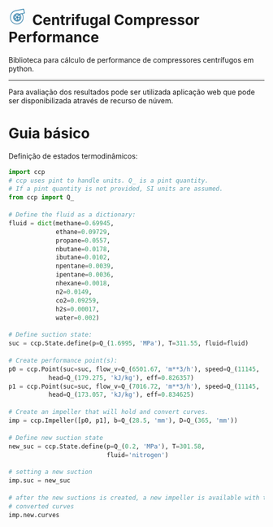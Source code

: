 # <img src="docs/ccp.PNG" alt="drawing" width="40"/> Centrifugal Compressor Performance

Biblioteca para cálculo de performance de compressores centrífugos em python.

---

Para avaliação dos resultados pode ser utilizada aplicação web que pode
ser disponibilizada através de recurso de núvem.

# Guia básico

Definição de estados termodinâmicos:

```python
import ccp
# ccp uses pint to handle units. Q_ is a pint quantity.
# If a pint quantity is not provided, SI units are assumed.
from ccp import Q_

# Define the fluid as a dictionary:
fluid = dict(methane=0.69945,
             ethane=0.09729,
             propane=0.0557,
             nbutane=0.0178,
             ibutane=0.0102,
             npentane=0.0039,
             ipentane=0.0036,
             nhexane=0.0018,
             n2=0.0149,
             co2=0.09259,
             h2s=0.00017,
             water=0.002)
             
# Define suction state:
suc = ccp.State.define(p=Q_(1.6995, 'MPa'), T=311.55, fluid=fluid)

# Create performance point(s):
p0 = ccp.Point(suc=suc, flow_v=Q_(6501.67, 'm**3/h'), speed=Q_(11145, 'RPM'),
           head=Q_(179.275, 'kJ/kg'), eff=0.826357)
p1 = ccp.Point(suc=suc, flow_v=Q_(7016.72, 'm**3/h'), speed=Q_(11145, 'RPM'),
           head=Q_(173.057, 'kJ/kg'), eff=0.834625)

# Create an impeller that will hold and convert curves.
imp = ccp.Impeller([p0, p1], b=Q_(28.5, 'mm'), D=Q_(365, 'mm'))

# Define new suction state
new_suc = ccp.State.define(p=Q_(0.2, 'MPa'), T=301.58,
                           fluid='nitrogen')

# setting a new suction
imp.suc = new_suc

# after the new suctions is created, a new impeller is available with the 
# converted curves
imp.new.curves
```